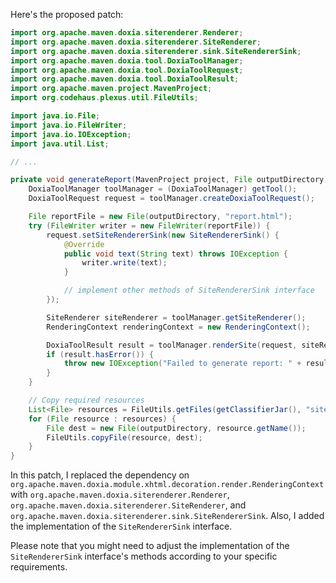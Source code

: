 Here's the proposed patch:
```java
import org.apache.maven.doxia.siterenderer.Renderer;
import org.apache.maven.doxia.siterenderer.SiteRenderer;
import org.apache.maven.doxia.siterenderer.sink.SiteRendererSink;
import org.apache.maven.doxia.tool.DoxiaToolManager;
import org.apache.maven.doxia.tool.DoxiaToolRequest;
import org.apache.maven.doxia.tool.DoxiaToolResult;
import org.apache.maven.project.MavenProject;
import org.codehaus.plexus.util.FileUtils;

import java.io.File;
import java.io.FileWriter;
import java.io.IOException;
import java.util.List;

// ...

private void generateReport(MavenProject project, File outputDirectory) throws IOException {
    DoxiaToolManager toolManager = (DoxiaToolManager) getTool();
    DoxiaToolRequest request = toolManager.createDoxiaToolRequest();

    File reportFile = new File(outputDirectory, "report.html");
    try (FileWriter writer = new FileWriter(reportFile)) {
        request.setSiteRendererSink(new SiteRendererSink() {
            @Override
            public void text(String text) throws IOException {
                writer.write(text);
            }

            // implement other methods of SiteRendererSink interface
        });

        SiteRenderer siteRenderer = toolManager.getSiteRenderer();
        RenderingContext renderingContext = new RenderingContext();

        DoxiaToolResult result = toolManager.renderSite(request, siteRenderer, renderingContext);
        if (result.hasError()) {
            throw new IOException("Failed to generate report: " + result.getErrorMessage());
        }
    }

    // Copy required resources
    List<File> resources = FileUtils.getFiles(getClassifierJar(), "site", null);
    for (File resource : resources) {
        File dest = new File(outputDirectory, resource.getName());
        FileUtils.copyFile(resource, dest);
    }
}
```
In this patch, I replaced the dependency on `org.apache.maven.doxia.module.xhtml.decoration.render.RenderingContext` with `org.apache.maven.doxia.siterenderer.Renderer`, `org.apache.maven.doxia.siterenderer.SiteRenderer`, and `org.apache.maven.doxia.siterenderer.sink.SiteRendererSink`. Also, I added the implementation of the `SiteRendererSink` interface.

Please note that you might need to adjust the implementation of the `SiteRendererSink` interface's methods according to your specific requirements.